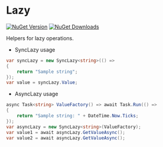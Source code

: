 # Lazy

[![NuGet Version](http://img.shields.io/nuget/v/Agero.Core.Lazy.svg?style=flat)](https://www.nuget.org/packages/Agero.Core.Lazy/) 
[![NuGet Downloads](http://img.shields.io/nuget/dt/Agero.Core.Lazy.svg?style=flat)](https://www.nuget.org/packages/Agero.Core.Lazy/)

Helpers for lazy operations. 

* SyncLazy usage
```csharp
var syncLazy = new SyncLazy<string>(() => 
{
    return "Sample string";
});
var value = syncLazy.Value;
```

* AsyncLazy usage
```csharp
async Task<string> ValueFactory() => await Task.Run(() =>
{
    return "Sample string: " + DateTime.Now.Ticks;
});
var asyncLazy = new SyncLazy<string>(ValueFactory);
var value1 = await asyncLazy.GetValueAsync();
var value2 = await asyncLazy.GetValueAsync();
```
